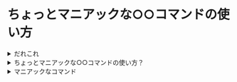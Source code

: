 # ちょっとマニアックな○○コマンドの使い方



<details>
<summary>だれこれ</summary>

![pocke](https://cloud.githubusercontent.com/assets/4361134/26518086/425140a4-42e3-11e7-86c3-885af2b5c802.png)

- Pocke
- Actcat inc. / Engineer
- Rubyist, Vimmer, Arch Linux :heart:
- 趣味: OSS に Pull-Request を投げること: https://github.com/pulls?utf8=%E2%9C%93&q=is%3Amerged+is%3Apr+author%3Apocke+is%3Apublic+-user%3Apocke
- Twitter: [`@p_ck_`](https://twitter.com/p_ck_)
- GitHub: [`@pocke`](https://github.com/pocke)
- Facebook: [`@kwbr22`](https://facebook.com/kwbr22)

</details>


<details>
<summary>ちょっとマニアックな○○コマンドの使い方？</summary>


https://atnd.org/events/88084

![170527134245](https://cloud.githubusercontent.com/assets/4361134/26518051/7e228ddc-42e2-11e7-92d0-cff4adf2a27f.png)




</details>


<details>
<summary>マニアックなコマンド</summary>

- Eject コマンド以外にも、マニアックな使い方を秘めたコマンドはあるはず…
    - 色々なコマンドのマニアックな使い方を紹介します。




<details>
<summary>cat</summary>


  <details>
  <summary>普通の使い方</summary>

  cat コマンドは、ファイルの中身を表示するのに使います。

  ```bash
  $ cat /proc/version
  Linux version 4.10.13-1-ARCH (builduser@tobias) (gcc version 6.3.1 20170306 (GCC) ) #1 SMP PREEMPT Thu Apr 27 12:15:09 CEST 2017
  ```

  ファイルを指定しない場合は標準入力から読み込みます。

  ```bash
  $ cat | xsel --input --clipboard
  $ cat | pbcopy
  ```

  </details>
  <details>
  <summary>マニアックな使い方</summary>

  cat コマンドを使用すると、猫と対話することが可能です(DEMO)。

  ```bash
  $ cat
  にゃーん
  にゃーん
  みゃー
  みゃー
  # Ctrl + C で会話を終了できます
  ```

  </details>

</details>


<details>
<summary>ruby</summary>


  <details>
  <summary>普通の使い方</summary>

  Ruby プログラムを実行します。

  ```ruby
  # hello.rb
  def hello
    puts 'Hello, world!'
  end
  hello
  ```

  ```bash
  $ ruby hello.rb
  Hello, world!
  ```

  </details>

  <details>
  <summary>マニアックな使い方</summary>

  行単位の処理をいい感じにやります。
  例えば、空白区切りで数値が書かれているファイルから、行毎に最大値を出力したい場合。

  ```
  75 64 5 37 19 29 48 23 56 88
  20 74 3 57 37 95 10 67 1 23
  72 95 45 41 71 47 14 84 44 62
  98 10 13 47 85 57 25 98 12 62
  4 77 82 33 54 59 60 60 60 64
  58 13 36 35 22 99 23 18 58 87
  35 42 68 6 36 57 38 38 33 23
  36 65 60 82 95 76 41 69 23 34
  1 35 97 8 98 10 88 93 57 31
  97 7 54 43 18 59 83 45 45 25
  ```

  ```bash
  $ cat test.csv | ruby -pale '$_=$F.map(&:to_i).max'
  88
  95
  95
  98
  82
  99
  68
  95
  98
  97
  ```

  ### 解説

  Ruby のコマンドラインオプションが重要です。

  - `-p`: Ruby プログラムが while gets; end のループに囲まれているように動作します。また、`$_`に代入された文字列をループの終了時に出力します。
    - -> つまり、1行毎に処理します。
  - `-a`: オートスプリットモードが有効になります。各ループの先頭で、標準入力から読み込んだ文字列を、空白で区切って配列にしたものを`$F`に代入します。
  - `-l`: `-p`オプションで読み込む行から、行末の改行記号を外します。また、出力時に改行記号を追加します。
  - `-e`: この後に与えられた文字列をRubyのコードとして実行します。

  https://docs.ruby-lang.org/ja/latest/doc/spec=2frubycmd.html

  多分、perl でもだいたい同じことが出来ます。

  </details>

</details>

<details>
<summary>git-grep</summary>

  <details>
  <summary>普通の使い方</summary>

  `git grep hogehoge` とやると、Git管理下にあるファイルから`hogehoge`を検索します。便利。

  ```bash
  $ git grep ruby
  talk.md:<summary>ruby</summary>
  talk.md:  ```ruby
  talk.md:  $ ruby hello.rb
  talk.md:  $ cat test.csv | ruby -pale '$_=$F.map(&:to_i).max'
  talk.md:  https://docs.ruby-lang.org/ja/latest/doc/spec=2frubycmd.html
  ```

  また、いろんなオプションがあります。便利

  ```bash
  # -i 大文字小文字の違いを無視する。
  $ git grep -i ruby
  talk.md:- Rubyist, Vimmer, Arch Linux :heart:
  talk.md:<summary>ruby</summary>
  talk.md:  Ruby プログラムを実行します。
  talk.md:  ```ruby
  talk.md:  $ ruby hello.rb
  talk.md:  $ cat test.csv | ruby -pale '$_=$F.map(&:to_i).max'
  talk.md:  Ruby のコマンドラインオプションが重要です。
  talk.md:  - `-p`: Ruby プログラムが while gets; end のループに囲まれているように動作します。また、`$_`に代入された文字列をループの終了時に出力します。
  talk.md:  - `-e`: この後に与えられた文字列をRubyのコードとして実行します。
  talk.md:  https://docs.ruby-lang.org/ja/latest/doc/spec=2frubycmd.html
  talk.md:  $ git grep ruby
  talk.md:  talk.md:<summary>ruby</summary>
  talk.md:  talk.md:  ```ruby
  talk.md:  talk.md:  $ ruby hello.rb
  talk.md:  talk.md:  $ cat test.csv | ruby -pale '$_=$F.map(&:to_i).max'
  talk.md:  talk.md:  https://docs.ruby-lang.org/ja/latest/doc/spec=2frubycmd.html
  ```

  ```bash
  # -w 単語単位での検索をします。
  $ git grep -w a
  talk.md:  - `-a`: オートスプリットモードが有効になります。各ループの先頭で、標準入力から読み込んだ文字列を、空白で区切って配列にしたものを`$F`に代入します。
  ```

  </details>

  <details>
  <summary>マニアックな使い方</summary>

  ```zsh
  # In ~/.zshrc
  function /()
  {
    git grep $@
  }
  ```

  ```bash
  # これで検索できる
  $ / ruby

  # 勿論オプションも効く
  $ / -w ruby
  ```

  Vim っぽくて便利！
  </details>

</details>

<details>
<summary>www</summary>

  <details>
  <summary>普通の使い方</summary>

  これはコマンド自体がマニアックなので……
  </details>

  <details>
  <summary>マニアックな使い方</summary>

  https://github.com/pocke/www

  これだけでカレントディレクトリをサーブする HTTP サーバが立ち上がって便利(DEMO)。

  ```bash
  $ www
  ```

  - HTTP server
  - Open browser
  - random port

  要するに `pyhton -m http.server` の簡単便利バージョン
  </details>


</details>

<details>
<summary>sl</summary>


  <details>
  <summary>普通の使い方</summary>

  ターミナルに sl が走ります。便利(DEMO)

  ```bash
  $ sl
  ```

  オプションも色々あって楽しい(Let's `man sl`!)
  </details>

  <details>
  <summary>マニアックな使い方</summary>

  ## SL が走る原理

  - ターミナルに一定間隔でエスケープシーケンスを流している
    - つまり、一定間隔で文字列が流れているのをターミナルがいい感じに表示しているだけ


  ## おもしろ

  例えば、HTTP 越しに SL を走らせることが出来る。 https://github.com/pocke/sl-over-http

  # `curl http://hogehoge.ngrok.com` を実行！！！


  ------------

  ## さらにマニアックな使い方

  See. [https://twitter.com/p_ck_](https://twitter.com/p_ck_)

  </details>

</details>


<details>
<summary>git</summary>

  <details>
  <summary>普通の使い方</summary>

  ```bash
  $ git status
  $ git checkout hogehoge
  ```

  </details>

  <details>
  <summary>マニアックな使い方</summary>

  ```bash
  # git を沢山打っても期待した動作をして便利
  $ git git git git git git status
  ```

  See. https://github.com/pocke/dotfiles/blob/5673e4a08c67e771128ddb8425806232fc620afe/.gitconfig#L37
  </details>


</details>


</details>
